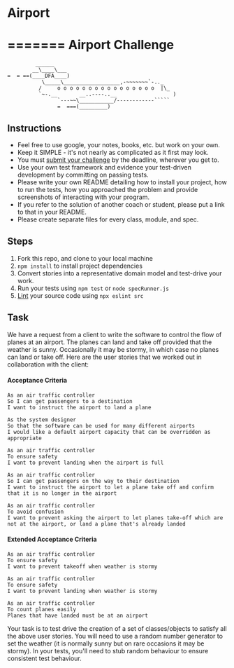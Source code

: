 
# Airport
=======
Airport Challenge
=================

```
         ______
        __\____\___
=  = ==(____DFA____)
           \_____\__________________,-~~~~~~~`-.._
          /     o o o o o o o o o o o o o o o o  |\_
          `~-.__       __..----..__                  )
                `---~~\___________/------------`````
                =  ===(_________)

```

Instructions
---------

* Feel free to use google, your notes, books, etc. but work on your own.
* Keep it SIMPLE - it's not nearly as complicated as it first may look.
* You must [submit your challenge](https://airtable.com/shrUGm2T8TYCFAmjN) by the deadline, wherever you get to.
* Use your own test framework and evidence your test-driven development by committing on passing tests.
* Please write your own README detailing how to install your project, how to run the tests, how you approached the problem and provide screenshots of interacting with your program.
* If you refer to the solution of another coach or student, please put a link to that in your README.
* Please create separate files for every class, module, and spec.

Steps
-------

1. Fork this repo, and clone to your local machine
2. `npm install` to install project dependencies
3. Convert stories into a representative domain model and test-drive your work.
4. Run your tests using `npm test` or `node specRunner.js`
5. [Lint](https://eslint.org/docs/user-guide/getting-started) your source code using `npx eslint src`

Task
-----

We have a request from a client to write the software to control the flow of planes at an airport. The planes can land and take off provided that the weather is sunny. Occasionally it may be stormy, in which case no planes can land or take off.  Here are the user stories that we worked out in collaboration with the client:

#### Acceptance Criteria
```
As an air traffic controller
So I can get passengers to a destination
I want to instruct the airport to land a plane

As the system designer
So that the software can be used for many different airports
I would like a default airport capacity that can be overridden as appropriate

As an air traffic controller
To ensure safety
I want to prevent landing when the airport is full

As an air traffic controller
So I can get passengers on the way to their destination
I want to instruct the airport to let a plane take off and confirm that it is no longer in the airport

As an air traffic controller
To avoid confusion
I want to prevent asking the airport to let planes take-off which are not at the airport, or land a plane that's already landed
```

#### Extended Acceptance Criteria
```
As an air traffic controller
To ensure safety
I want to prevent takeoff when weather is stormy

As an air traffic controller
To ensure safety
I want to prevent landing when weather is stormy

As an air traffic controller
To count planes easily
Planes that have landed must be at an airport
```

Your task is to test drive the creation of a set of classes/objects to satisfy all the above user stories. You will need to use a random number generator to set the weather (it is normally sunny but on rare occasions it may be stormy). In your tests, you'll need to stub random behaviour to ensure consistent test behaviour.

